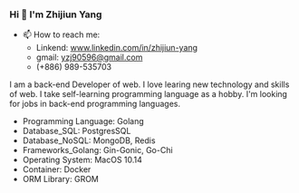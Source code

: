 ### Hi 👋 I'm Zhijiun Yang
- 📫 How to reach me: 
  - Linkend: www.linkedin.com/in/zhijiun-yang
  - gmail: yzj90596@gmail.com
  - (+886) 989-535703

I am a back-end Developer of web. I love learing new technology and skills of web. I take self-learning programming language as a hobby. I'm looking for jobs in back-end programming languages. <br />   
<!-- 我是一名網絡後端開發人員。 我喜歡學習網絡新技術和技能。 我把自學編程語言作為一種愛好。 我正在尋找後端編程語言的工作。-->

- Programming Language: Golang
- Database_SQL: PostgresSQL
- Database_NoSQL: MongoDB, Redis
- Frameworks_Golang: Gin-Gonic, Go-Chi
- Operating System: MacOS 10.14
- Container: Docker
- ORM Library: GROM
<!-- Cloud Application Platform: AWS, Heroku, -->

<!-- <br/> ![](https://github-readme-stats.vercel.app/api?username=ZhijiunY&theme=dark)

- 🔭 I’m currently working on ...
- 🌱 I’m currently learning ...
- 👯 I’m looking to collaborate on ...
- 🤔 I’m looking for help with ...
- 💬 Ask me about ...
- 📫 How to reach me: ...
- 😄 Pronouns: ...
- ⚡ Fun fact: ...
-->
